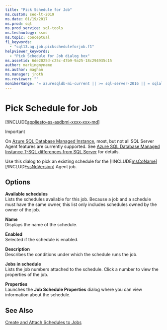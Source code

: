 ```yaml
---
title: "Pick Schedule for Job"
ms.custom: seo-lt-2019
ms.date: 01/19/2017
ms.prod: sql
ms.prod_service: sql-tools
ms.technology: ssms
ms.topic: conceptual
f1_keywords: 
  - "sql13.ag.job.pickscheduleforjob.f1"
helpviewer_keywords: 
  - "Pick Schedule for Job dialog box"
ms.assetid: 6de2025d-c25c-47b9-9a25-18c294935c15
author: markingmyname
ms.author: maghan
ms.manager: jroth
ms.reviewer: ""
monikerRange: "= azuresqldb-mi-current || >= sql-server-2016 || = sqlallproducts-allversions"
---
```

# Pick Schedule for Job
[!INCLUDE[appliesto-ss-asdbmi-xxxx-xxx-md](../../includes/appliesto-ss-asdbmi-xxxx-xxx-md.md)]

> [!IMPORTANT]  
> On [Azure SQL Database Managed Instance](https://docs.microsoft.com/azure/sql-database/sql-database-managed-instance), most, but not all SQL Server Agent features are currently supported. See [Azure SQL Database Managed Instance T-SQL differences from SQL Server](https://docs.microsoft.com/azure/sql-database/sql-database-managed-instance-transact-sql-information#sql-server-agent) for details.

Use this dialog to pick an existing schedule for the [!INCLUDE[msCoName](../../includes/msconame_md.md)] [!INCLUDE[ssNoVersion](../../includes/ssnoversion-md.md)] Agent job.  
  
## Options  
**Available schedules**  
Lists the schedules available for this job. Because a job and a schedule must have the same owner, this list only includes schedules owned by the owner of the job.  
  
**Name**  
Displays the name of the schedule.  
  
**Enabled**  
Selected if the schedule is enabled.  
  
**Description**  
Describes the conditions under which the schedule runs the job.  
  
**Jobs in schedule**  
Lists the job numbers attached to the schedule. Click a number to view the properties of the job.  
  
**Properties**  
Launches the **Job Schedule Properties** dialog where you can view information about the schedule.  
  
## See Also  
[Create and Attach Schedules to Jobs](../../ssms/agent/create-and-attach-schedules-to-jobs.md)  
  
